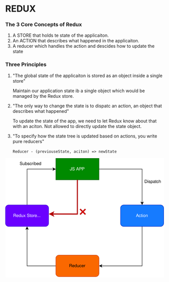 # REDUX

### The 3 Core Concepts of Redux

1. A STORE that holds te state of the applicaiton.
2. An ACTION that describes what happened in the applicaiton.
3. A reducer which handles the action and descides how to update the state

### Three Principles

1. "The global state of the applicaiton is stored as an object inside a single store"

   Maintain our application state ib a single object which would be managed by the Redux store.

2. "The only way to change the state is to dispatc an action, an object that describes what happened"

   To update the state of the app, we need to let Redux know about that with an aciton. Not allowed to directly update the state object.

3. "To specify how the state tree is updated based on actions, you write pure reducers"

   `Reducer - (previouseState, aciton) => newState`

<img src='./redux.drawio.svg'>
